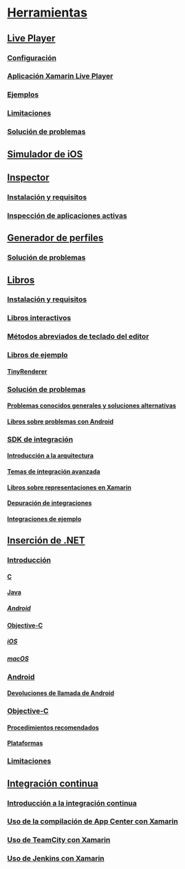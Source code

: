 # [Herramientas](index.yml)
## [Live Player](live-player/index.md)
### [Configuración](live-player/install.md)
### [Aplicación Xamarin Live Player](live-player/player.md)
### [Ejemplos](live-player/samples.md)
### [Limitaciones](live-player/limitations.md)
### [Solución de problemas](live-player/troubleshooting.md)
## [Simulador de iOS](ios-simulator.md)
## [Inspector](inspector/index.md)
### [Instalación y requisitos](inspector/install.md)
### [Inspección de aplicaciones activas](inspector/inspect.md)
## [Generador de perfiles](profiler/index.md)
### [Solución de problemas](profiler/troubleshooting.md)
## [Libros](workbooks/index.md)
### [Instalación y requisitos](workbooks/install.md)
### [Libros interactivos](workbooks/workbook.md)
### [Métodos abreviados de teclado del editor](workbooks/keybindings.md)
### [Libros de ejemplo](workbooks/samples/index.md)
#### [TinyRenderer](workbooks/samples/tinyrenderer.md)
### [Solución de problemas](workbooks/troubleshooting/index.md)
#### [Problemas conocidos generales y soluciones alternativas](workbooks/troubleshooting/general.md)
#### [Libros sobre problemas con Android](workbooks/troubleshooting/android.md)
### [SDK de integración](workbooks/sdk/index.md)
#### [Introducción a la arquitectura](workbooks/sdk/architecture.md)
#### [Temas de integración avanzada](workbooks/sdk/integrations.md)
#### [Libros sobre representaciones en Xamarin](workbooks/sdk/representations.md)
#### [Depuración de integraciones](workbooks/sdk/debugging.md)
#### [Integraciones de ejemplo](workbooks/sdk/samples.md)
## [Inserción de .NET](dotnet-embedding/index.md)
### [Introducción](dotnet-embedding/get-started/index.md)
#### [C](dotnet-embedding/get-started/c.md)
#### [Java](dotnet-embedding/get-started/java/index.md)
##### [Android](dotnet-embedding/get-started/java/android.md)
#### [Objective-C](dotnet-embedding/get-started/objective-c/index.md)
##### [iOS](dotnet-embedding/get-started/objective-c/ios.md)
##### [macOS](dotnet-embedding/get-started/objective-c/macos.md)
### [Android](dotnet-embedding/android/index.md)
#### [Devoluciones de llamada de Android](dotnet-embedding/android/callbacks.md)
### [Objective-C](dotnet-embedding/objective-c/index.md)
#### [Procedimientos recomendados](dotnet-embedding/objective-c/best-practices.md)
#### [Plataformas](dotnet-embedding/objective-c/platforms.md)
### [Limitaciones](dotnet-embedding/limitations.md)


## [Integración continua](ci/index.md)
### [Introducción a la integración continua](ci/intro-to-ci.md)
### [Uso de la compilación de App Center con Xamarin](/appcenter/build/xamarin/)
### [Uso de TeamCity con Xamarin](ci/teamcity.md)
### [Uso de Jenkins con Xamarin](ci/jenkins-walkthrough.md)
